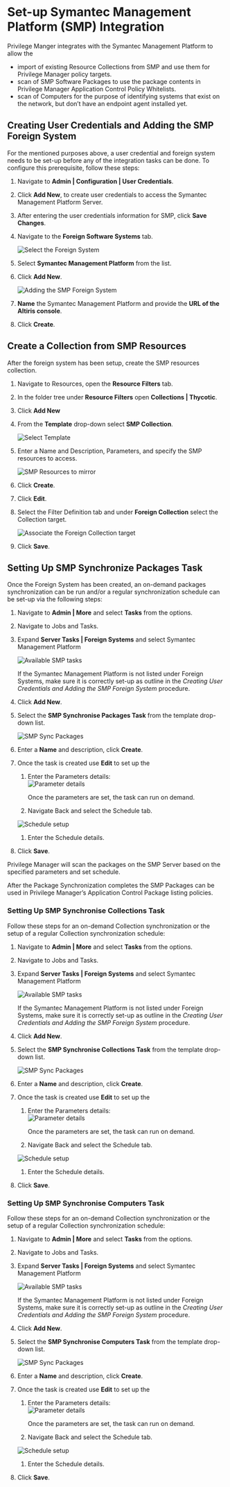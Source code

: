 [title]: # (Set-up SMP Integration)
[tags]: # (integration)
[priority]: # (9101)
# Set-up Symantec Management Platform (SMP) Integration

Privilege Manger integrates with the Symantec Management Platform to allow the

* import of existing Resource Collections from SMP and use them for Privilege Manager policy targets.
* scan of SMP Software Packages to use the package contents in Privilege Manager Application Control Policy Whitelists.
* scan of Computers for the purpose of identifying systems that exist on the network, but don’t have an endpoint agent installed yet.

## Creating User Credentials and Adding the SMP Foreign System

For the mentioned purposes above, a user credential and foreign system needs to be set-up before any of the integration tasks can be done. To configure this prerequisite, follow these steps:

1. Navigate to __Admin | Configuration | User Credentials__.
1. Click __Add New__, to create user credentials to access the Symantec Management Platform Server.
1. After entering the user credentials information for SMP, click __Save Changes__.
1. Navigate to the __Foreign Software Systems__ tab.

   ![Select the Foreign System](images/smp/smp_fs_select.png)
1. Select __Symantec Management Platform__ from the list.
1. Click __Add New__.

   ![Adding the SMP Foreign System](images/smp/smp_fs_new.png)
1. __Name__ the Symantec Management Platform and provide the __URL of the Altiris console__.
1. Click __Create__.

## Create a Collection from SMP Resources

After the foreign system has been setup, create the SMP resources collection.

1. Navigate to Resources, open the __Resource Filters__ tab.
1. In the folder tree under __Resource Filters__ open __Collections | Thycotic__.
1. Click __Add New__
1. From the __Template__ drop-down select __SMP Collection__.

   ![Select Template](images/smp/filter-smp-collection.png)
1. Enter a Name and Description, Parameters, and specify the SMP resources to access. 

   ![SMP Resources to mirror](images/smp/filter-smp-collection-2.png)
1. Click __Create__.
1. Click __Edit__.
1. Select the Filter Definition tab and under __Foreign Collection__ select the Collection target.

   ![Associate the Foreign Collection target](images/smp/filter-smp-collection-3.png)
1. Click __Save__.

## Setting Up SMP Synchronize Packages Task

Once the Foreign System has been created, an on-demand packages synchronization can be run and/or a regular synchronization schedule can be set-up via the following steps:

1. Navigate to __Admin | More__ and select __Tasks__ from the options.
1. Navigate to Jobs and Tasks.
1. Expand __Server Tasks | Foreign Systems__ and select Symantec Management Platform

   ![Available SMP tasks](images/smp/smp_tasks.png)

   If the Symantec Management Platform is not listed under Foreign Systems, make sure it is correctly set-up as outline in the *Creating User Credentials and Adding the SMP Foreign System* procedure.
1. Click __Add New__.
1. Select the __SMP Synchronise Packages Task__ from the template drop-down list. 

   ![SMP Sync Packages](images/smp/smp_tasks_select_packages.png)
1. Enter a __Name__ and description, click __Create__.
1. Once the task is created use __Edit__ to set up the

   1. Enter the Parameters details:  
      ![Parameter details](images/smp/smp_new_sync_pkgs_task.png)

      Once the parameters are set, the task can run on demand.
   1. Navigate Back and select the Schedule tab.

     ![Schedule setup](images/smp/smp_new_sync_pkgs_task_schedule.png)
   1. Enter the Schedule details.
1. Click __Save__.

Privilege Manager will scan the packages on the SMP Server based on the specified parameters and set schedule.

After the Package Synchronization completes the SMP Packages can be used in Privilege Manager’s Application Control Package listing policies.

### Setting Up SMP Synchronise Collections Task

Follow these steps for an on-demand Collection synchronization or the setup of a regular Collection synchronization schedule:

1. Navigate to __Admin | More__ and select __Tasks__ from the options.
1. Navigate to Jobs and Tasks.
1. Expand __Server Tasks | Foreign Systems__ and select Symantec Management Platform

   ![Available SMP tasks](images/smp/smp_tasks.png)

   If the Symantec Management Platform is not listed under Foreign Systems, make sure it is correctly set-up as outline in the *Creating User Credentials and Adding the SMP Foreign System* procedure.
1. Click __Add New__.
1. Select the __SMP Synchronise Collections Task__ from the template drop-down list. 

   ![SMP Sync Packages](images/smp/smp_tasks_collection_sync.png)
1. Enter a __Name__ and description, click __Create__.
1. Once the task is created use __Edit__ to set up the

   1. Enter the Parameters details:  
      ![Parameter details](images/smp/smp_new_sync_collections_task_param.png)

      Once the parameters are set, the task can run on demand.
   1. Navigate Back and select the Schedule tab.

     ![Schedule setup](images/smp/smp_new_sync_pkgs_task_schedule.png)
   1. Enter the Schedule details.
1. Click __Save__.

### Setting Up SMP Synchronise Computers Task

Follow these steps for an on-demand Collection synchronization or the setup of a regular Collection synchronization schedule:

1. Navigate to __Admin | More__ and select __Tasks__ from the options.
1. Navigate to Jobs and Tasks.
1. Expand __Server Tasks | Foreign Systems__ and select Symantec Management Platform

   ![Available SMP tasks](images/smp/smp_tasks.png)

   If the Symantec Management Platform is not listed under Foreign Systems, make sure it is correctly set-up as outline in the *Creating User Credentials and Adding the SMP Foreign System* procedure.
1. Click __Add New__.
1. Select the __SMP Synchronise Computers Task__ from the template drop-down list. 

   ![SMP Sync Packages](images/smp/smp_comp_task_new.png)
1. Enter a __Name__ and description, click __Create__.
1. Once the task is created use __Edit__ to set up the

   1. Enter the Parameters details:  
      ![Parameter details](images/smp/smp_new_sync_comp_task_param.png)

      Once the parameters are set, the task can run on demand.
   1. Navigate Back and select the Schedule tab.

     ![Schedule setup](images/smp/smp_new_sync_pkgs_task_schedule.png)
   1. Enter the Schedule details.
1. Click __Save__.
